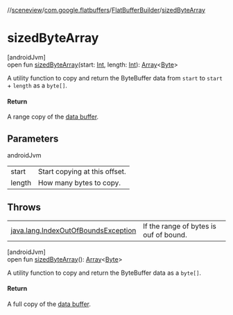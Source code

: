 //[sceneview](../../../index.md)/[com.google.flatbuffers](../index.md)/[FlatBufferBuilder](index.md)/[sizedByteArray](sized-byte-array.md)

# sizedByteArray

[androidJvm]\
open fun [sizedByteArray](sized-byte-array.md)(start: [Int](https://kotlinlang.org/api/latest/jvm/stdlib/kotlin/-int/index.html), length: [Int](https://kotlinlang.org/api/latest/jvm/stdlib/kotlin/-int/index.html)): [Array](https://kotlinlang.org/api/latest/jvm/stdlib/kotlin/-array/index.html)&lt;[Byte](https://kotlinlang.org/api/latest/jvm/stdlib/kotlin/-byte/index.html)&gt;

A utility function to copy and return the ByteBuffer data from `start` to `start` + `length` as a `byte[]`.

#### Return

A range copy of the [data buffer](data-buffer.md).

## Parameters

androidJvm

| | |
|---|---|
| start | Start copying at this offset. |
| length | How many bytes to copy. |

## Throws

| | |
|---|---|
| [java.lang.IndexOutOfBoundsException](https://developer.android.com/reference/kotlin/java/lang/IndexOutOfBoundsException.html) | If the range of bytes is ouf of bound. |

[androidJvm]\
open fun [sizedByteArray](sized-byte-array.md)(): [Array](https://kotlinlang.org/api/latest/jvm/stdlib/kotlin/-array/index.html)&lt;[Byte](https://kotlinlang.org/api/latest/jvm/stdlib/kotlin/-byte/index.html)&gt;

A utility function to copy and return the ByteBuffer data as a `byte[]`.

#### Return

A full copy of the [data buffer](data-buffer.md).
